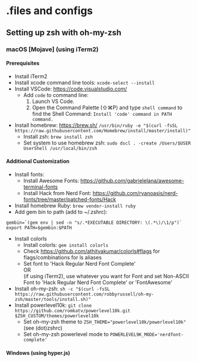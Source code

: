 # .files and configs

## Setting up zsh with oh-my-zsh  

### macOS [Mojave] (using iTerm2)  
#### Prerequisites  
* Install iTerm2  
* Install xcode command line tools: ```xcode-select --install```  
* Install VSCode: https://code.visualstudio.com/  
  * Add ```code``` to command line:  
    1. Launch VS Code.  
    2. Open the Command Palette (⇧⌘P) and type ```shell command``` to find the Shell Command: ```Install 'code' command in PATH command.```  
* Install homebrew: https://brew.sh/ ```/usr/bin/ruby -e "$(curl -fsSL https://raw.githubusercontent.com/Homebrew/install/master/install)"```  
  * Install zsh: ```brew install zsh```  
  * Set system to use homebrew zsh: ```sudo dscl . -create /Users/$USER UserShell /usr/local/bin/zsh```  
#### Additional Customization  
* Install fonts:  
  * Install Awesome Fonts: https://github.com/gabrielelana/awesome-terminal-fonts
  * Install Hack from Nerd Font: https://github.com/ryanoasis/nerd-fonts/tree/master/patched-fonts/Hack
* Install homebrew Ruby: ```brew vendor-install ruby```  
* Add gem bin to path (add to ~/.zshrc): 
```
gembin=`(gem env | sed -n "s/.*EXECUTABLE DIRECTORY: \(.*\)/\1/p")`
export PATH=$gembin:$PATH
```
* Install colorls  
  * Install colorls: ```gem install colorls```  
  * Check https://github.com/athityakumar/colorls#flags for flags/combinations for ls aliases
  * Set font to 'Hack Regular Nerd Font Complete'  
  OR  
  (if using iTerm2), use whatever you want for Font and set Non-ASCII Font to 'Hack Regular Nerd Font Complete' or 'FontAwesome'
* Install oh-my-zsh: ```sh -c "$(curl -fsSL https://raw.githubusercontent.com/robbyrussell/oh-my-zsh/master/tools/install.sh)"```
* Install powerlevel10k: ```git clone https://github.com/romkatv/powerlevel10k.git $ZSH_CUSTOM/themes/powerlevel10k```
  * Set oh-my-zsh theme to ```ZSH_THEME="powerlevel10k/powerlevel10k"``` (see (dot)zshrc)  
  * Set oh-my-zsh powerlevel mode to ```POWERLEVEL9K_MODE='nerdfont-complete'```
  
#### Windows (using hyper.js)
